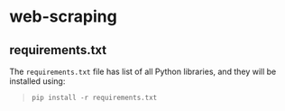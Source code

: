 # web-scraping
## requirements.txt
The `requirements.txt` file has list of all Python libraries, and they will be installed using:<br/>
> `pip install -r requirements.txt` 
